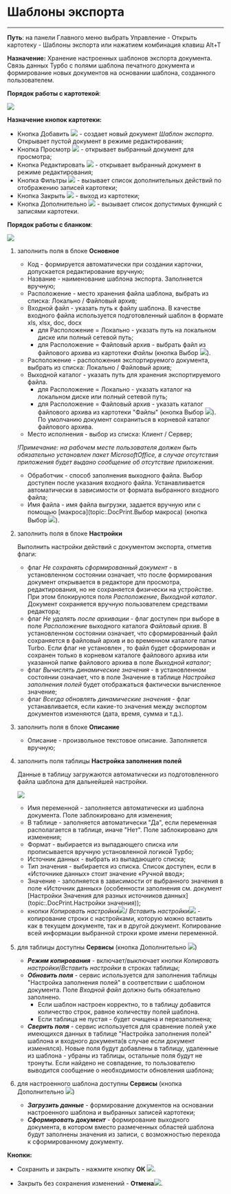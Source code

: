 ﻿# Шаблоны экспорта

----------

**Путь**: на панели Главного меню выбрать Управление - Открыть картотеку - Шаблоны экспорта или нажатием комбинация клавиш Alt+T

**Назначение:**  Хранение настроенных шаблонов экспорта документа. Связь данных Турбо с полями шаблона печатного документа и формирование новых документов на основании шаблона, созданного пользователем.

**Порядок работы с картотекой**:

![](topic:.AddFiles.Screenshot_20103.jpg)

**Назначение кнопок картотеки:**

* Кнопка Добавить ![](topic:Com.AddFiles.Buttons.Btn_Add.png) - создает новый документ *Шаблон экспорта*. Открывает пустой документ в режиме редактирования;
* Кнопка Просмотр ![](topic:Com.AddFiles.Buttons.Btn_view.png) - открывает выбранный документ для просмотра;
* Кнопка Редактировать ![](topic:Com.AddFiles.Buttons.Btn_Edit.png) - открывает выбранный документ в режиме редактирования;
* Кнопка Фильтры ![](topic:Com.AddFiles.Buttons.Btn_Filter.png) - вызывает список дополнительных действий по отображению записей картотеки;
* Кнопка Закрыть ![](topic:Com.AddFiles.Buttons.BtnCloseCancel.png) - выход из картотеки;
* Кнопка Дополнительно ![](topic:Com.AddFiles.Buttons.Btn_SystemMenu.png) - вызывает список допустимых функций с записями картотеки.

**Порядок работы с бланком**:

![](topic:.AddFiles.Screenshot_20104.jpg)

1. заполнить поля в блоке **Основное**

    - Код - формируется автоматически при создании карточки, допускается редактирование вручную;
    - Название - наименование шаблона экспорта. Заполняется вручную;
    - Расположение - место хранения файла шаблона, выбрать из списка: Локально / Файловый архив;
    - Входной файл - указать путь к файлу шаблона. В качестве входного файла используется подготовленный шаблон в формате xls, xlsx, doc, docx
        * для Расположение = Локально - указать путь на локальном диске или полный сетевой путь;
        * для Расположение = Файловый архив - выбрать файл из файлового архива из картотеки *Файлы* (кнопка Выбор ![](topic:Com.AddFiles.Btn_select.png)).
    - Расположение - расположения экспортируемого документа, выбрать из списка: Локально / Файловый архив;
    - Выходной каталог - указать путь для хранения экспортируемого файла.
        * для Расположение = Локально - указать каталог на локальном диске или полный сетевой путь;
        * для Расположение = Файловый архив - указать каталог файлового архива из картотеки "Файлы" (кнопка Выбор ![](topic:Com.AddFiles.Btn_select.png)). По умолчанию документ сохраниться в корневой каталог файлового архива.
    - Место исполнения - выбор из списка: Клиент / Сервер;

    *!Примечание: на рабочем месте пользователя должен быть обязательно установлен пакет MicrosoftOffice, в случае отсутствия приложения будет выдано сообщение об отсутствие приложения*.

    - Обработчик - способ заполнения выходного файла. Выбор доступен после указания входного файла. Устанавливается автоматически в зависимости от формата выбранного входного файла;
    - Имя файла - имя файла выгрузки, задается вручную или с помощью [макроса](topic:.DocPrint.Выбор макроса) (кнопка Выбор ![](topic:Com.AddFiles.Btn_select.png)).

2. заполнить поля в блоке **Настройки**

    Выполнить настройки действий с документом экспорта, отметив флаги:
    - флаг *Не сохранять сформированный документ* - в установленном состоянии означает, что после формирования документ открывается в редакторе для просмотра, редактирования, но не сохраняется физически на устройстве. При этом блокируются поля *Расположение*, *Выходной каталог*.
    Документ сохраняется вручную пользователем средствами редактора;
    - флаг *Не удалять после архивации* - флаг доступен при выборе в поле *Расположение* выходного каталога *Файловый архив*. В установленном состоянии означает, что сформированный файл сохраняется в файловый архив и во временном каталоге папки Turbo.
    Если флаг не установлен , то файл будет сформирован и сохранен только в корневом каталоге файлового архива или указанной папке файлового архива в поле *Выходной каталог*;
    - флаг *Вычислять динамические значения* - в установленном состоянии означает, что в поле Значение в таблице *Настройка заполнения полей* будет отображаться фактически вычисленное значение;
    - флаг *Всегда обновлять динамические значения* - флаг устанавливается, если какие-то значения между экспортом документов изменяются (дата, время, сумма и т.д.).

3. заполнить поля в блоке **Описание**

    - Описание - произвольное текстовое описание. Заполняется вручную;

4. заполнить поля таблицы **Настройка заполнения полей**

    Данные в таблицу загружаются автоматически из подготовленного файла шаблона для дальнейшей настройки.

     ![](topic:.AddFiles.Screenshot_20110.jpg)

    - Имя переменной -  заполняется автоматически из шаблона документа. Поле заблокировано для изменения;
    - В таблице - заполняется автоматически "Да", если переменная располагается в таблице, иначе "Нет". Поле заблокировано для изменения;
    - Формат - выбирается из выпадающего списка или прописывается вручную установленной логикой Турбо;
    - Источник данных - выбрать из выпадающего списка;
    - Тип значения - выбирается из списка. Список доступен, если в «Источнике данных» стоит значение «Ручной ввод»;
    - Значение - заполняется в зависимости от выбранного значения в поле «Источник данных» (особенности заполнения см. документ [Настройки Значения для разных источников данных](topic:.DocPrint.Настройки значения));
    - кнопки *Копировать настройки*![](topic:Com.AddFiles.Buttons.Btn_repeat.png)/ *Вставить настройки*![](topic:Com.AddFiles.Buttons.Btn_downloads.png) - копирование строки с настройками, которую можно вставить как в текущем документе, так и в другой документ.
    Копирование всей информации выбранной строки кроме имени переменной.


5. для таблицы доступны **Сервисы** (кнопка Дополнительно ![](topic:Com.AddFiles.Buttons.Btn_OK.png))

    - ***Режим копирования*** - включает/выключает кнопки *Копировать настройки*/*Вставить настройки* в строках таблицы;
    - ***Обновить поля*** - сервис используется для заполнения таблицы "Настройка заполнения полей" в соответствии с шаблоном документа. Поле *Входной файл* должно быть обязательно заполнено.
        - Если шаблон настроен корректно, то в таблицу добавится количество строк, равное количеству полей шаблона.
        - Если таблица не пустая - будет очищена и перезаполнена;
    - ***Сверить поля*** - сервис используется для сравнение полей уже имеющихся данных в таблице "Настройка заполнения полей" шаблона и входного документа(в случае если документ изменялся).
    Новые поля будут добавлены в таблицу, удаленные из шаблона - убраны из таблицы, остальные поля будут не тронуты. Если найдено не совпадение, то пользователю выводится сообщение о необходимости обновления шаблона;

6. для настроенного шаблона доступны **Сервисы** (кнопка Дополнительно ![](topic:Com.AddFiles.Buttons.Btn_OK.png))

    - ***Загрузить данные*** - формирование документов на основании настроенного шаблона и выбранных записей картотеки;
    - ***Сформировать документ*** - формирование выходного документа, в котором вместо размеченных областей шаблона будут заполнены значения из записи, с возможностью перехода к сформированному документу.

**Кнопки:**

- Сохранить и закрыть - нажмите кнопку **ОК** ![](topic:Com.AddFiles.Buttons.Btn_Ok_grey.png).

- Закрыть без сохранения изменений - **Отмена**![](topic:Com.AddFiles.Buttons.BtnCloseCancel.png). 